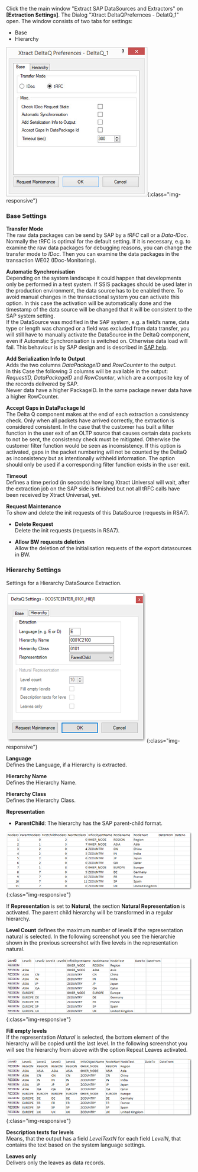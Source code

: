 Click the the main window "Extract SAP DataSources and Extractors" on **[Extraction Settings]**.
The Dialog "Xtract DeltaQPrefernces - DelatQ_1" open.
The window consists of two tabs for settings:
* Base
* Hierarchy

![XU_DeltaQ_Settings_thumb](/img/content/XU_DeltaQ_Settings_thumb.png){:class="img-responsive"}

### Base Settings
**Transfer Mode**<br>
The raw data packages can be send by SAP by a *tRFC* call or a *Data-IDoc*. Normally the tRFC is optimal for the default setting. If it is necessary, e.g. to examine the raw data packages for debugging reasons, you can change the transfer mode to *IDoc*. Then you can examine the data packages in the transaction WE02 (IDoc-Monitoring).

**Automatic Synchronisation**<br>
Depending on the system landscape it could happen that developments only be performed in a test system. If SSIS packages should be used later in the production environment, the data source has to be enabled there. To avoid manual changes in the transactional system you can activate this option. In this case the activation will be automatically done and the timestamp of the data source will be changed that it will be consistent to the SAP system setting. <br>
If the DataSource was modified in the SAP system, e.g. a field’s name, data type or length was changed or a field was excluded from data transfer, you will still have to manually activate the DataSource in the DeltaQ component, even if Automatic Synchronisation is switched on. Otherwise data load will fail. This behaviour is by SAP design and is described in [SAP help](https://help.sap.com/viewer/ccc9cdbdc6cd4eceaf1e5485b1bf8f4b/7.4.19/en-US/4a12eaff76df1b42e10000000a42189c.html).

**Add Serialization Info to Output**<br>
Adds the two columns *DataPackageID* and *RowCounter* to the output.<br>
In this Case the following 3 columns will be available in the output:<br>
*RequestID, DataPackageID* and *RowCounter*, which are a composite key of the records delivered by SAP.  
Newer data have a higher PackageID. In the same package newer data have a higher RowCounter.

**Accept Gaps in DataPackage Id**<br>
The Delta Q component makes at the end of each extraction a consistency check. Only when all packets have arrived correctly, the extraction is considered consistent. In the case that the customer has built a filter function in the user exit of an OLTP source that causes certain data packets to not be sent, the consistency check must be mitigated. Otherwise the customer filter function would be seen as inconsistency. If this option is activated, gaps in the packet numbering will not be counted by the DeltaQ as inconsistency but as intentionally withheld information. The option should only be used if a corresponding filter function exists in the user exit.

**Timeout**<br>
Defines a time period (in seconds) how long Xtract Universal will wait, after the extraction job on the SAP side is finished but not all tRFC calls have been received by Xtract Universal, yet.

**Request Maintenance**<br>
To show and delete the init requests of this DataSource (requests in RSA7).

- **Delete Request**<br>
    Delete the init requests (requests in RSA7).

- **Allow BW requests deletion**<br>
  	Allow the deletion of the initialisation requests of the export datasources in BW. 


### Hierarchy Settings

Settings for a Hierarchy DataSource Extraction.

![Deltaq-Preferences-Hierarchy](/img/content/Deltaq-Preferences-Hierarchy.png){:class="img-responsive"}

**Language**<br>
Defines the Language, if a Hierarchy is extracted.

**Hierarchy Name**<br>
Defines the Hierarchy Name.

**Hierarchy Class**<br>
Defines the Hierarchy Class.

**Representation**

- **ParentChild**: The hierarchy has the SAP parent-child format.

![Deltaq-Hierarchies-Parent-Child](/img/content/Deltaq-Hierarchies-Parent-Child.png){:class="img-responsive"}

If **Representation** is set to **Natural**, the section **Natural Representation** is activated.
The parent child hierarchy will be transformed in a regular hierarchy.

**Level Count**
defines the maximum number of levels if the representation natural is selected. In the following screenshot you see the hierarchie shown in the previous screenshot with five levels in the representation natural.

![Deltaq-Hierarchies-Parent-Child-Natural](/img/content/Deltaq-Hierarchies-Parent-Child-Natural.png){:class="img-responsive"}

**Fill empty levels** <br>
If the representation *Natural* is selected, the bottom element of the hierarchy will be copied until the last level. In the following screenshot you will see the hierarchy from above with the option Repeat Leaves activated.

![Deltaq-Hierarchies-Parent-Child-Repeat](/img/content/Deltaq-Hierarchies-Parent-Child-Repeat.png){:class="img-responsive"}

**Description texts for levels**<br>
Means, that the output has a field *LevelTextN* for each field *LevelN*, that contains the text based on the system language settings.

**Leaves only**<br>
Delivers only the leaves as data records. 
